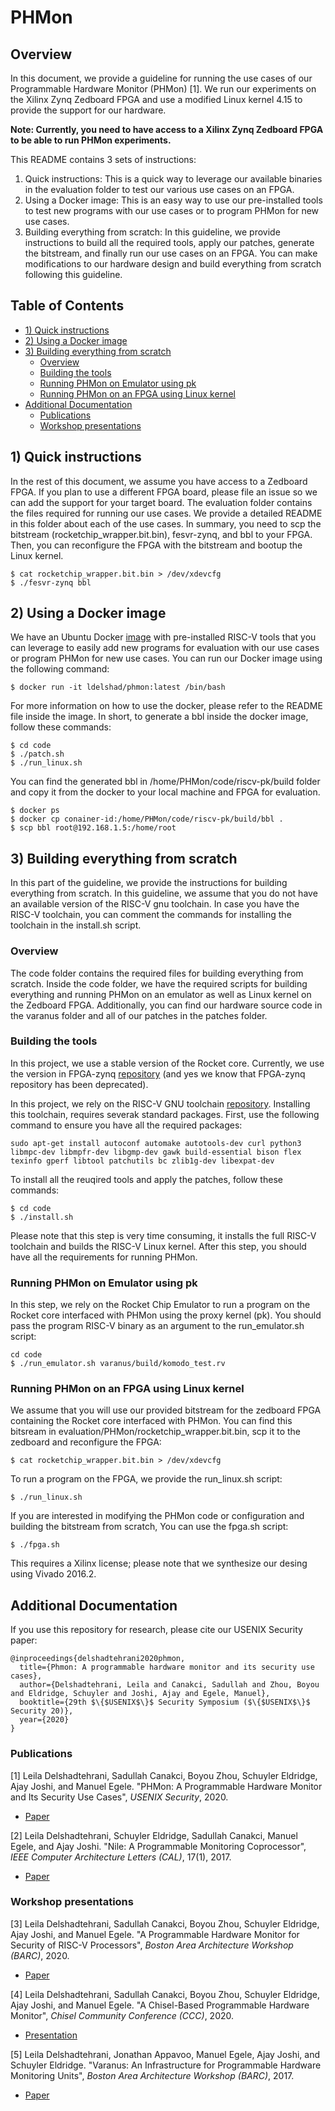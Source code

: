 # PHMon
## Overview
In this document, we provide a guideline for running the use cases of our Programmable Hardware
Monitor (PHMon) [1]. We run our experiments on the Xilinx Zynq Zedboard FPGA and use a modified Linux
kernel 4.15 to provide the support for our hardware.

**Note: Currently, you need to have access to a Xilinx Zynq Zedboard FPGA to be able to run PHMon experiments.**

This README contains 3 sets of instructions:

1. Quick instructions: This is a quick way to leverage our available binaries in the evaluation folder
to test our various use cases on an FPGA.
1. Using a Docker image: This is an easy way to use our pre-installed tools to test new programs with our
use cases or to program PHMon for new use cases.
1. Building everything from scratch: In this guideline, we provide instructions to build all the required
tools, apply our patches, generate the bitstream, and finally run our use cases on an FPGA. You can make
modifications to our hardware design and build everything from scratch following this guideline.

## <a name="toc"></a> Table of Contents
- [1) Quick instructions](#quick)
- [2) Using a Docker image](#docker)
- [3) Building everything from scratch](#build)
  - [Overview](#overview)
  - [Building the tools](#tools)
  - [Running PHMon on Emulator using pk](#emulator)
  - [Running PHMon on an FPGA using Linux kernel](#fpga)
- [Additional Documentation](#additional)
  - [Publications](#publications)
  - [Workshop presentations](#workshops)

## <a name="quick"></a> 1) Quick instructions
In the rest of this document, we assume you have access to a Zedboard FPGA.
If you plan to use a different FPGA board, please file an issue so we can add the support for your
target board.
The evaluation folder contains the files required for running our use cases.
We provide a detailed README in this folder about each of the use cases.
In summary, you need to scp the bitstream (rocketchip_wrapper.bit.bin), fesvr-zynq, and bbl to your
FPGA.
Then, you can reconfigure the FPGA with the bitstream and bootup the Linux kernel.
```
$ cat rocketchip_wrapper.bit.bin > /dev/xdevcfg 
$ ./fesvr-zynq bbl
```

## <a name="docker"></a> 2) Using a Docker image
We have an Ubuntu Docker [image](https://hub.docker.com/r/ldelshad/phmon) with pre-installed RISC-V
tools that you can leverage to easily add new programs for evaluation with our use cases or program
PHMon for new use cases.
You can run our Docker image using the following command:
```
$ docker run -it ldelshad/phmon:latest /bin/bash
```
For more information on how to use the docker, please refer to the README file inside the image.
In short, to generate a bbl inside the docker image, follow these commands:
```
$ cd code
$ ./patch.sh
$ ./run_linux.sh
```
You can find the generated bbl in /home/PHMon/code/riscv-pk/build folder and copy it from the docker
to your local machine and FPGA for evaluation.
```
$ docker ps
$ docker cp conainer-id:/home/PHMon/code/riscv-pk/build/bbl .
$ scp bbl root@192.168.1.5:/home/root
```

## <a name="build"></a> 3) Building everything from scratch
In this part of the guideline, we provide the instructions for building everything from scratch.
In this guideline, we assume that you do not have an available version of the RISC-V gnu toolchain.
In case you have the RISC-V toolchain, you can comment the commands for installing the toolchain in
the install.sh script.

### <a name="overview"></a> Overview
The code folder contains the required files for building everything from scratch.
Inside the code folder, we have the required scripts for building everything and running PHMon on
an emulator as well as Linux kernel on the Zedboard FPGA.
Additionally, you can find our hardware source code in the varanus folder and all of our patches in the 
patches folder.

### <a name="tools"></a> Building the tools
In this project, we use a stable version of the Rocket core.
Currently, we use the version in FPGA-zynq [repository](https://github.com/ucb-bar/fpga-zynq)
(and yes we know that FPGA-zynq repository has been deprecated).

In this project, we rely on the RISC-V GNU toolchain [repository](https://github.com/riscv/riscv-gnu-toolchain).
Installing this toolchain, requires severak standard packages.
First, use the following command to ensure you have all the required packages:
```
sudo apt-get install autoconf automake autotools-dev curl python3 libmpc-dev libmpfr-dev libgmp-dev gawk build-essential bison flex texinfo gperf libtool patchutils bc zlib1g-dev libexpat-dev
```

To install all the reuqired tools and apply the patches, follow these commands:

```
$ cd code
$ ./install.sh
```
Please note that this step is very time consuming, it installs the full RISC-V toolchain and builds the
RISC-V Linux kernel.
After this step, you should have all the requirements for running PHMon.

### <a name="emulator"></a> Running PHMon on Emulator using pk
In this step, we rely on the Rocket Chip Emulator to run a program on the Rocket core interfaced with PHMon
using the proxy kernel (pk).
You should pass the program RISC-V binary as an argument to the run_emulator.sh script:
```
cd code
$ ./run_emulator.sh varanus/build/komodo_test.rv
```

### <a name="fpga"></a> Running PHMon on an FPGA using Linux kernel
We assume that you will use our provided bitstream for the zedboard FPGA containing the Rocket core interfaced
with PHMon.
You can find this bitsream in evaluation/PHMon/rocketchip_wrapper.bit.bin, scp it to the zedboard and reconfigure
the FPGA:
```
$ cat rocketchip_wrapper.bit.bin > /dev/xdevcfg 
```

To run a program on the FPGA, we provide the run_linux.sh script:
```
$ ./run_linux.sh
```

If you are interested in modifying the PHMon code or configuration and building the bitstream from scratch,
You can use the fpga.sh script:
```
$ ./fpga.sh
```
This requires a Xilinx license; please note that we synthesize our desing using Vivado 2016.2.

## <a name="additional"></a> Additional Documentation
If you use this repository for research, please cite our USENIX Security paper:
```
@inproceedings{delshadtehrani2020phmon,
  title={Phmon: A programmable hardware monitor and its security use cases},
  author={Delshadtehrani, Leila and Canakci, Sadullah and Zhou, Boyou and Eldridge, Schuyler and Joshi, Ajay and Egele, Manuel},
  booktitle={29th $\{$USENIX$\}$ Security Symposium ($\{$USENIX$\}$ Security 20)},
  year={2020}
}
```

### <a name="publications"></a> Publications
[1] Leila Delshadtehrani, Sadullah Canakci, Boyou Zhou, Schuyler Eldridge, Ajay Joshi, and Manuel
  Egele. "PHMon: A Programmable Hardware Monitor and Its Security Use Cases", *USENIX
  Security*, 2020.
  * [Paper](https://www.usenix.org/system/files/sec20spring_delshadtehrani_prepub.pdf)

[2] Leila Delshadtehrani, Schuyler Eldridge, Sadullah Canakci, Manuel Egele, and Ajay Joshi. 
  "Nile: A Programmable Monitoring Coprocessor", *IEEE Computer Architecture Letters (CAL)*, 17(1), 2017.
  * [Paper](http://people.bu.edu/joshi/files/hw-monitors-cal-2017.pdf)

### <a name="workshops"></a> Workshop presentations
[3] Leila Delshadtehrani, Sadullah Canakci, Boyou Zhou, Schuyler Eldridge, Ajay Joshi, and Manuel
  Egele. "A Programmable Hardware Monitor for Security of RISC-V Processors", *Boston Area Architecture
  Workshop (BARC)*, 2020.
  * [Paper](http://people.bu.edu/joshi/files/PHMon-barc-2020.pdf)

[4] Leila Delshadtehrani, Sadullah Canakci, Boyou Zhou, Schuyler Eldridge, Ajay Joshi, and Manuel
  Egele. "A Chisel-Based Programmable Hardware Monitor", *Chisel Community Conference (CCC)*, 2020.
  * [Presentation](https://youtu.be/IaVtwqW00Uk)

[5]  Leila Delshadtehrani, Jonathan Appavoo, Manuel Egele, Ajay Joshi, and Schuyler Eldridge.
"Varanus: An Infrastructure for Programmable Hardware Monitoring Units", *Boston Area Architecture
  Workshop (BARC)*, 2017.
  * [Paper](https://megele.io/varanus-barc2017.pdf)

